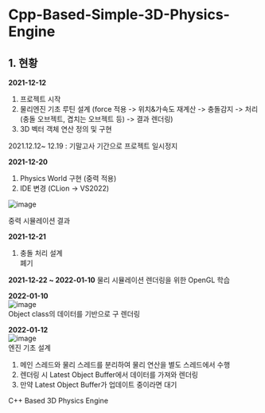 # Cpp-Based-Simple-3D-Physics-Engine

## 1. 현황
**2021-12-12** 
1) 프로젝트 시작
2) 물리엔진 기초 루틴 설계 (force 적용 -> 위치&가속도 재계산 -> 충돌감지 -> 처리(충돌 오브젝트, 겹치는 오브젝트 등) -> 결과 렌더링)
3) 3D 벡터 객체 연산 정의 및 구현

2021.12.12~ 12.19 : 기말고사 기간으로 프로젝트 일시정지

**2021-12-20**
1) Physics World 구현 (중력 적용)
2) IDE 변경 (CLion -> VS2022)

![image](https://user-images.githubusercontent.com/46223506/146803365-e6c72aa2-a3ef-41e3-b035-a20a40540614.png)

중력 시뮬레이션 결과

**2021-12-21**
1) 충돌 처리 설계   
폐기
   
**2021-12-22 ~ 2022-01-10**
물리 시뮬레이션 렌더링을 위한 OpenGL 학습

**2022-01-10**   
![image](https://user-images.githubusercontent.com/46223506/148786982-a306a8da-907e-45b1-8579-57095c0ed812.png)   
Object class의 데이터를 기반으로 구 렌더링

**2022-01-12**   
![image](https://user-images.githubusercontent.com/46223506/149158898-c2fc7524-8633-44b7-9c66-761d5a346f59.png)   
엔진 기초 설계   
1. 메인 스레드와 물리 스레드를 분리하여 물리 연산을 별도 스레드에서 수행   
2. 렌더링 시 Latest Object Buffer에서 데이터를 가져와 렌더링
3. 만약 Latest Object Buffer가 업데이트 중이라면 대기

C++ Based 3D Physics Engine
